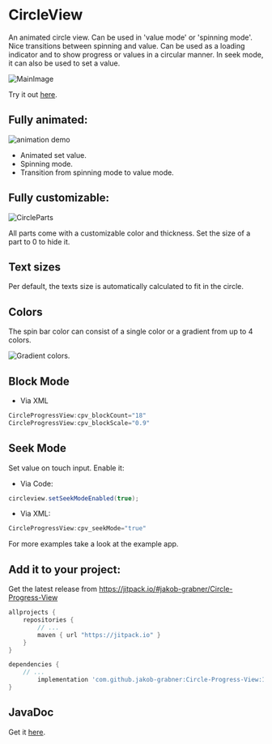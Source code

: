 # CircleView
An animated circle view. Can be used in 'value mode' or 'spinning mode'. Nice transitions between spinning and value. Can be used as a loading indicator and to show progress or values in a circular manner. In seek mode, it can also be used to set a value.

![MainImage](https://raw.githubusercontent.com/jakob-grabner/Circle-Progress-View/master/media/big.png)

Try it out [here](https://play.google.com/store/apps/details?id=at.grabner.example.circleprogressview).

## Fully animated:
![animation demo](https://raw.githubusercontent.com/jakob-grabner/Circle-Progress-View/master/media/demo.gif)

- Animated set value.
- Spinning mode.
- Transition from spinning mode to value mode.

## Fully customizable:

![CircleParts](https://raw.githubusercontent.com/jakob-grabner/Circle-Progress-View/master/media/CircleParts.PNG)

All parts come with a customizable color and thickness. Set the size of a part to 0 to hide it. 

## Text sizes
Per default, the texts size is automatically calculated to fit in the circle. 

## Colors
The spin bar color can consist of a single color or a gradient from up to 4 colors.

![Gradient colors.](https://raw.githubusercontent.com/jakob-grabner/Circle-Progress-View/master/media/ColorGradient.jpg)

## Block Mode
- Via XML
```java
CircleProgressView:cpv_blockCount="18"
CircleProgressView:cpv_blockScale="0.9"
```

## Seek Mode
Set value on touch input. Enable it:
- Via Code:
```java
circleview.setSeekModeEnabled(true);
```
- Via XML:
```java
CircleProgressView:cpv_seekMode="true"
```


For more examples take a look at the example app.


## Add it to your project:

Get the latest release from https://jitpack.io/#jakob-grabner/Circle-Progress-View 
```groovy
allprojects {
    repositories {
        // ...
        maven { url "https://jitpack.io" }
    }
}

dependencies {
	// ...
        implementation 'com.github.jakob-grabner:Circle-Progress-View:1.4'
}
```
## JavaDoc

Get it [here](https://jitpack.io/com/github/jakob-grabner/Circle-Progress-View/1.4/javadoc/).
